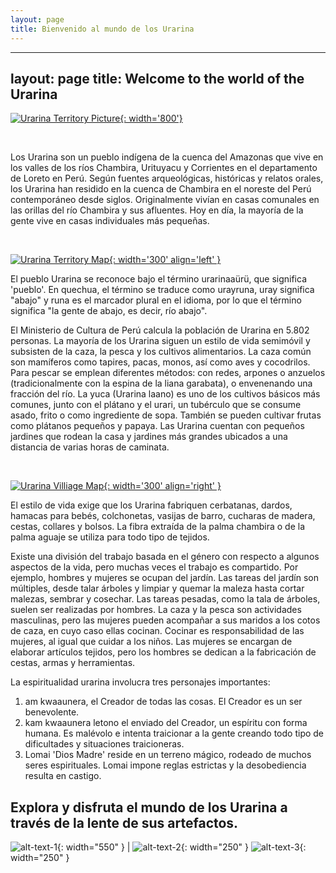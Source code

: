 ```yaml
---
layout: page
title: Bienvenido al mundo de los Urarina
---
```


---
layout: page
title:  Welcome to the world of the Urarina
---

[![Urarina Territory Picture][5]{: width='800'}][6]

   [5]:  assets/img/panoramio_3.jpg
   [6]:  assets/img/panoramio_2.jpg "Urarina Picture"

<br clear="left"/>

Los Urarina son un pueblo indígena de la cuenca del Amazonas que vive en los valles de los ríos Chambira, Urituyacu y Corrientes en el departamento de Loreto en Perú. Según fuentes arqueológicas, históricas y relatos orales, los Urarina han residido en la cuenca de Chambira en el noreste del Perú contemporáneo desde siglos. Originalmente vivían en casas comunales en  las orillas del río Chambira y sus afluentes. Hoy en día, la mayoría de la gente vive en casas individuales más pequeñas.

<br clear="left"/>

[![Urarina Territory Map][1]{: width='300' align='left' }][2]

   [1]:  assets/img/map_ura.png
   [2]:  assets/img/map_ura.png "Urarina teritory"

<span flow="right">
El pueblo Urarina se reconoce bajo el término urarinaaürü, que significa 'pueblo'. En quechua, el término se traduce como urayruna, uray significa "abajo" y runa es el marcador plural en el idioma, por lo que el término significa "la gente de abajo, es decir, río abajo".

  El Ministerio de Cultura de Perú calcula la población de Urarina en 5.802 personas. La mayoría de los Urarina siguen un estilo de vida semimóvil y subsisten de la caza, la pesca y los cultivos alimentarios. La caza común son mamíferos como tapires, pacas, monos, así como aves y cocodrilos. Para pescar se emplean diferentes métodos: con redes, arpones o anzuelos (tradicionalmente con la espina de la liana garabata), o envenenando una fracción del río. La yuca (Urarina laano) es uno de los cultivos básicos más comunes, junto con el plátano y el urari, un tubérculo que se consume asado, frito o como ingrediente de sopa. También se pueden cultivar frutas como plátanos pequeños y papaya. Las Urarina cuentan con pequeños jardines que rodean la casa y jardines más grandes ubicados a una distancia de varias horas de caminata.

<br clear="left"/>

[![Urarina Villiage Map][3]{: width='300' align='right' }][4]

   [3]:  assets/img/map_chambi.png
   [4]:  assets/img/map_chambi.png "Urarina village"

El estilo de vida exige que los Urarina fabriquen cerbatanas, dardos, hamacas para bebés, colchonetas, vasijas de barro, cucharas de madera, cestas, collares y bolsos. La fibra extraída de la palma chambira o de la palma aguaje se utiliza para todo tipo de tejidos.

Existe una división del trabajo basada en el género con respecto a algunos aspectos de la vida, pero muchas veces el trabajo es compartido. Por ejemplo, hombres y mujeres se ocupan del jardín. Las tareas del jardín son múltiples, desde talar árboles y limpiar y quemar la maleza hasta cortar malezas, sembrar y cosechar. Las tareas pesadas, como la tala de árboles, suelen ser realizadas por hombres. La caza y la pesca son actividades masculinas, pero las mujeres pueden acompañar a sus maridos a los cotos de caza, en cuyo caso ellas cocinan. Cocinar es responsabilidad de las mujeres, al igual que cuidar a los niños. Las mujeres se encargan de elaborar artículos tejidos, pero los hombres se dedican a la fabricación de cestas, armas y herramientas.

La espiritualidad urarina involucra tres personajes importantes:
1. am kwaaunera, el Creador de todas las cosas. El Creador es un ser benevolente.
2. kam kwaaunera letono el enviado del Creador, un espíritu con forma humana. Es malévolo e intenta traicionar a la gente creando todo tipo de dificultades y situaciones traicioneras.
3. Lomai 'Dios Madre' reside en un terreno mágico, rodeado de muchos seres espirituales. Lomai impone reglas estrictas y la desobediencia resulta en castigo.

## Explora y disfruta el mundo de los Urarina a través de la lente de sus artefactos.



![alt-text-1](assets/img/panoramio_2.jpg "Urarina picture"){: width="550" } | ![alt-text-2](assets/img/map_ura.png "Urarina teritory"){: width="250" } ![alt-text-3](assets/img/map_chambi.png "Chambira River Basin"){: width="250" }





